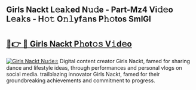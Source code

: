 ## Girls Nackt L𝚎a𝚔ed N𝚞𝚍e - Part-Mz4 Vi𝚍𝚎o L𝚎a𝚔s - H𝚘𝚝 O𝚗𝚕yf𝚊ns P𝚑𝚘tos SmlGl

# <h2><a href="http://kf1tljz.oniu.top/?m=Girls+Nackt">🔗👉 🔴 Girls Nackt P𝚑ot𝚘𝚜 V𝚒d𝚎o</a></h2>

[![Girls Nackt Nu𝚍e𝚜](https://i.imgur.com/0qMVB7G.gif)](http://kf1tljz.oniu.top/?m=Girls+Nackt)
Digital content creator Girls Nackt, famed for sharing dance and lifestyle ideas, through performances and personal vlogs on social media. trailblazing innovator Girls Nackt, famed for their groundbreaking achievements and commitment to progress.  
